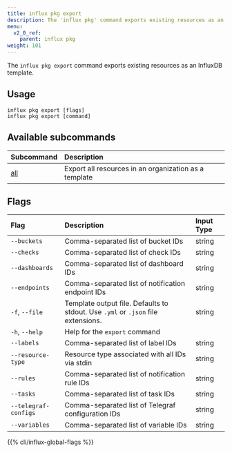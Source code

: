 ```yaml
---
title: influx pkg export
description: The 'influx pkg' command exports existing resources as an InfluxDB template.
menu:
  v2_0_ref:
    parent: influx pkg
weight: 101
---
```


The `influx pkg export` command exports existing resources as an InfluxDB template.

## Usage
```
influx pkg export [flags]
influx pkg export [command]
```

## Available subcommands
| Subcommand                                        | Description                                           |
|:----------                                        |:-----------                                           |
| [all](/v2.0/reference/cli/influx/pkg/export/all/) | Export all resources in an organization as a template |

## Flags

| Flag                 | Description                                                                      | Input Type |
|:----                 |:-----------                                                                      |:---------- |
| `--buckets`          | Comma-separated list of bucket IDs                                               | string     |
| `--checks`           | Comma-separated list of check IDs                                                | string     |
| `--dashboards`       | Comma-separated list of dashboard IDs                                            | string     |
| `--endpoints`        | Comma-separated list of notification endpoint IDs                                | string     |
| `-f`, `--file`       | Template output file. Defaults to stdout. Use `.yml` or `.json` file extensions. | string     |
| `-h`, `--help`       | Help for the `export` command                                                    |            |
| `--labels`           | Comma-separated list of label IDs                                                | string     |
| `--resource-type`    | Resource type associated with all IDs via stdin                                  | string     |
| `--rules`            | Comma-separated list of notification rule IDs                                    | string     |
| `--tasks`            | Comma-separated list of task IDs                                                 | string     |
| `--telegraf-configs` | Comma-separated list of Telegraf configuration IDs                               | string     |
| `--variables`        | Comma-separated list of variable IDs                                             | string     |

{{% cli/influx-global-flags %}}
